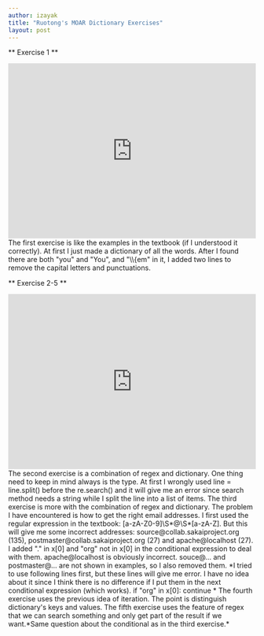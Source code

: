 ```yaml
---
author: izayak
title: "Ruotong's MOAR Dictionary Exercises"
layout: post
---
```


** Exercise 1 **  
<iframe src="https://trinket.io/embed/python3/e969cf4951" width="100%" height="356" frameborder="0" marginwidth="0" marginheight="0" allowfullscreen></iframe>  
The first exercise is like the examples in the textbook (if I understood it correctly). At first I just made a dictionary of all the words. After I found there are both "you" and "You", and "\\{em" in it, I added two lines to remove the capital letters and punctuations.

  
** Exercise 2-5 **  
<iframe src="https://trinket.io/embed/python3/e54d5c422e" width="100%" height="356" frameborder="0" marginwidth="0" marginheight="0" allowfullscreen></iframe>  
The second exercise is a combination of regex and dictionary. One thing need to keep in mind always is the type. At first I wrongly used line = line.split() before the re.search() and it will give me an error since search method needs a string while I split the line into a list of items.   
The third exercise is more with the combination of regex and dictionary. The problem I have encountered is how to get the right email addresses. I first used the regular expression in the textbook: [a-zA-Z0-9]\S*@\S*[a-zA-Z]. But this will give me some incorrect addresses: source@collab.sakaiproject.org (135), postmaster@collab.sakaiproject.org (27) and apache@localhost (27). I added "." in x[0] and "org" not in x[0] in the conditional expression to deal with them. apache@localhost is obviously incorrect. souce@... and postmaster@... are not shown in examples, so I also removed them.   
*I tried to use following lines first, but these lines will give me error. I have no idea about it since I think there is no difference if I put them in the next conditional expression (which works).
  if "org" in x[0]:
    continue *  
The fourth exercise uses the previous idea of iteration. The point is distinguish dictionary's keys and values.  
The fifth exercise uses the feature of regex that we can search something and only get part of the result if we want.*Same question about the conditional as in the third exercise.*
